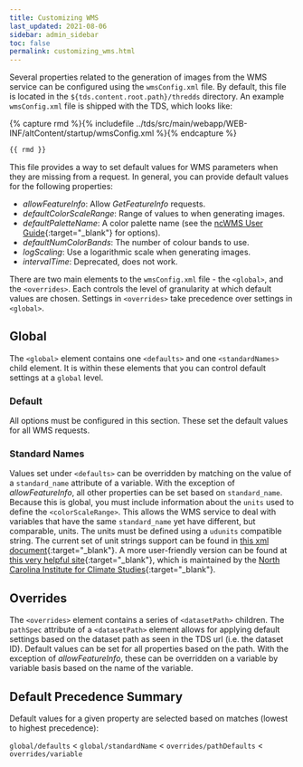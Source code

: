 ```yaml
---
title: Customizing WMS
last_updated: 2021-08-06
sidebar: admin_sidebar
toc: false
permalink: customizing_wms.html
---
```


Several properties related to the generation of images from the WMS service can be configured using the `wmsConfig.xml` file.
By default, this file is located in the `${tds.content.root.path}/thredds` directory.
An example `wmsConfig.xml` file is shipped with the TDS, which looks like:

{% capture rmd %}{% includefile ../tds/src/main/webapp/WEB-INF/altContent/startup/wmsConfig.xml %}{% endcapture %}

~~~xml
{{ rmd }}
~~~

This file provides a way to set default values for WMS parameters when they are missing from a request.
In general, you can provide default values for the following properties:
 * _allowFeatureInfo_: Allow _GetFeatureInfo_ requests.
 * _defaultColorScaleRange_: Range of values to when generating images.
 * _defaultPaletteName_: A color palette name (see the [ncWMS User Guide](https://reading-escience-centre.gitbooks.io/ncwms-user-guide/content/04-usage.html#getmap){:target="_blank"} for options).
 * _defaultNumColorBands_: The number of colour bands to use.
 * _logScaling_: Use a logarithmic scale when generating images.
 * _intervalTime_: Deprecated, does not work.

There are two main elements to the `wmsConfig.xml` file - the `<global>`, and the `<overrides>`.
Each controls the level of granularity at which default values are chosen.
Settings in `<overrides>` take precedence over settings in `<global>`.

## Global

The `<global>` element contains one `<defaults>` and one `<standardNames>` child element.
It is within these elements that you can control default settings at a `global` level.

### Default

All options must be configured in this section.
These set the default values for all WMS requests.

### Standard Names

Values set under `<defaults>` can be overridden by matching on the value of a `standard_name` attribute of a variable.
With the exception of _allowFeatureInfo_, all other properties can be set based on `standard_name`.
Because this is global, you must include information about the `units` used to define the `<colorScaleRange>`.
This allows the WMS service to deal with variables that have the same `standard_name` yet have different, but comparable, units.
The units must be defined using a `udunits` compatible string.
The current set of unit strings support can be found in [this xml document](https://docs.unidata.ucar.edu/thredds/udunits2/current/udunits2_combined.xml){:target="_blank"}.
A more user-friendly version can be found at [this very helpful site](https://ncics.org/portfolio/other-resources/udunits2/){:target="_blank"}, which is maintained by the [North Carolina Institute for Climate Studies](https://ncics.org/){:target="_blank"}.

## Overrides

The `<overrides>` element contains a series of `<datasetPath>` children.
The `pathSpec` attribute of a `<datasetPath>` element allows for applying default settings based on the dataset path as seen in the TDS url (i.e. the dataset ID).
Default values can be set for all properties based on the path.
With the exception of _allowFeatureInfo_, these can be overridden on a variable by variable basis based on the name of the variable.

## Default Precedence Summary

Default values for a given property are selected based on matches (lowest to highest precedence):

`global/defaults` < `global/standardName` < `overrides/pathDefaults` < `overrides/variable`
